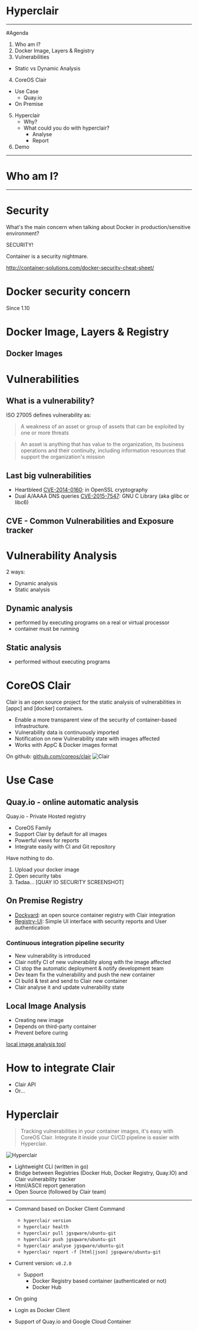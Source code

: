 # Hyperclair
---

#Agenda

1. Who am I?
2. Docker Image, Layers & Registry
3. Vulnerabilities
  - Static vs Dynamic Analysis
4. CoreOS Clair
  - Use Case
    - Quay.io
  - On Premise
5. Hyperclair
    - Why?
    - What could you do with hyperclair?
      - Analyse
      - Report
6. Demo

---

# Who am I?

---

# Security

What's the main concern when talking about Docker in production/sensitive environment?

SECURITY!

Container is a security nightmare.

http://container-solutions.com/docker-security-cheat-sheet/

# Docker security concern
Since 1.10

# Docker Image, Layers & Registry

## Docker Images

# Vulnerabilities

## What is a vulnerability?

ISO 27005 defines vulnerability as:

> A weakness of an asset or group of assets that can be exploited by one or more threats

> An asset is anything that has value to the organization, its business operations and their continuity, including information resources that support the organization's mission

## Last big vulnerabilities

- Heartbleed [CVE-2014-0160](https://access.redhat.com/security/cve/cve-2014-0160): in OpenSSL cryptography
- Dual A/AAAA DNS queries [CVE-2015-7547](https://access.redhat.com/security/cve/cve-2015-7547): GNU C Library (aka glibc or libc6)

## CVE - Common Vulnerabilities and Exposure tracker

[Debian Security Bug Tracker]: https://security-tracker.debian.org/tracker
[Ubuntu CVE Tracker]: https://launchpad.net/ubuntu-cve-tracker
[Red Hat Security Data]: https://www.redhat.com/security/data/metrics
[dpkg]: https://en.wikipedia.org/wiki/dpkg
[rpm]: http://www.rpm.org

# Vulnerability Analysis

2 ways:

- Dynamic analysis
- Static analysis

## Dynamic analysis

- performed by executing programs on a real or virtual processor
- container must be running

## Static analysis

- performed without executing programs


# CoreOS Clair

Clair is an open source project for the static analysis of vulnerabilities in [appc] and [docker] containers.

- Enable a more transparent view of the security of container-based infrastructure.
- Vulnerability data is continuously imported
- Notification on new Vulnerability state with images affected
- Works with AppC & Docker images format

On github: [github.com/coreos/clair](http://www.github.com/coreos/clair)
![Clair](images/clair.png)

# Use Case

## Quay.io - online automatic analysis

Quay.io - Private Hosted registry

- CoreOS Family
- Support Clair by default for all images
- Powerful views for reports
- Integrate easily with CI and Git repository

Have nothing to do.
1. Upload your docker image
2. Open security tabs
3. Tadaa...
[QUAY IO SECURITY SCREENSHOT]

## On Premise Registry
- [Dockyard](https://github.com/containerops/dockyard): an open source container registry with Clair integration
- [Registry-UI](https://github.com/jgsqware/registry-ui): Simple UI interface with security reports and User authentication

### Continuous integration pipeline security

- New vulnerability is introduced
- Clair notify CI of new vulnerability along with the image affected
- CI stop the automatic deployment & notify development team
- Dev team fix the vulnerability and push the new container
- CI build & test and send to Clair new container
- Clair analyse it and update vulnerability state

## Local Image Analysis

- Creating new image
- Depends on third-party container
- Prevent before curing

[local image analysis tool](https://github.com/coreos/clair/tree/master/contrib/analyze-local-images)

# How to integrate Clair

- Clair API
- Or...

# Hyperclair

> Tracking vulnerabilities in your container images, it's easy with CoreOS Clair.
> Integrate it inside your CI/CD pipeline is easier with Hyperclair.

![Hyperclair](images/hyperclair.png)

- Lightweight CLI (written in go)
- Bridge between Registries (Docker Hub, Docker Registry, Quay.IO) and Clair vulnerability tracker
- Html/ASCII report generation
- Open Source (followed by Clair team)

--------

- Command based on Docker Client Command
  - `hyperclair version`
  - `hyperclair health`
  - `hyperclair pull jgsqware/ubuntu-git`
  - `hyperclair push jgsqware/ubuntu-git`
  - `hyperclair analyse jgsqware/ubuntu-git`
  - `hyperclair report -f [html|json] jgsqware/ubuntu-git`

- Current version: `v0.2.0`
  - Support
    - Docker Registry based container (authenticated or not)
    - Docker Hub

- On going
 - Login as Docker Client
 - Support of Quay.io and Google Cloud Container

